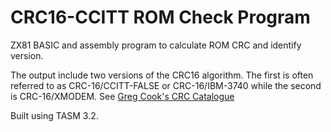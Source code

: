 # CRC16-CCITT ROM Check Program
ZX81 BASIC and assembly program to calculate ROM CRC and identify version.

The output include two versions of the CRC16 algorithm. The first is often referred to as CRC-16/CCITT-FALSE or CRC-16/IBM-3740 while the second is CRC-16/XMODEM. See [Greg Cook's CRC Catalogue](https://reveng.sourceforge.io/crc-catalogue/16.htm)

Built using TASM 3.2.
